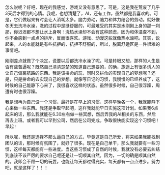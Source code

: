 怎么说呢？好吧，现在的我感觉，游戏又没有意思了。可是，这是我在荒废了几乎3天后才得到的心情。我呢，也想清楚了，AI，还有工作，虽然都是我喜欢的。可是，它们做起来有时会让人消耗太多。脑力劳动，脑力和体力结合的劳动。就好像冬天去洗冷水澡，洗的过程中是挺舒服的，可最难受的其实是水刚刚上身的那一刹那，你迟迟都不想让水上身啊！洗热水澡却不会有这种顾虑，因为和体温查不到，你不会感到一点点的排斥，反而很喜欢。游戏、动漫这些就像热水澡吧。其实，说起来，人的本能就是有些抗拒的，抗拒不舒服的，所以，脱离舒适区是一件很难的事情吧。

刚刚差点就做了个决定，说要以后都洗冷水澡了呢。可是转眼又想，那样的人生是否有些苦逼呢？既然自己清清楚楚的知道自己想要的，的确，旅途上有很多诱人的让自己偏离航路的东西。我是该拼命的玩，同时又拼命的实现自己的梦想呢？还是，只是拼命的去实现自己的梦想。就像写日记的习惯，我慢慢的已经养成了，这时候的自己能静下心来了，我很喜欢这样的状态。虽然很多时候，自己很浮躁，周遭有时也很浮躁。

我是想再为自己设一个习惯，最好是在早上的习惯，这样早晚各一个，我就能静下心来做一些东西。我还是争取早起吧，这样我就能早日实施这项计划。如果我6点起床的话，那么我就能在6.30左右做一些冥想，然后弄我的AI相关的东西，然后再去上班。或者我可以早到公司，然后在公司完成。争取很快能实现这个习惯吧！早起！

所以呢，我还是选择不那么逼自己的方式，毕竟这是自己所爱，将来如果我能找到团队的话，那时候有氛围了，就好了很多。现在是自己单干，那么我就要有一些习惯，这样每天都能有一些进度。当这些习惯成了自然的时候，我就没有必要去纠结到底该不该严厉的要求自己呢还是让一切顺其自然，因为，一切的确是顺其自然的。我即会不顾一切的玩耍，也能让每天都过得充实，每天都有一点点进步。努力吧，就是这样了！！！